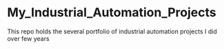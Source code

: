 # My_Industrial_Automation_Projects
This repo holds the several portfolio of industrial automation projects I did over few years
